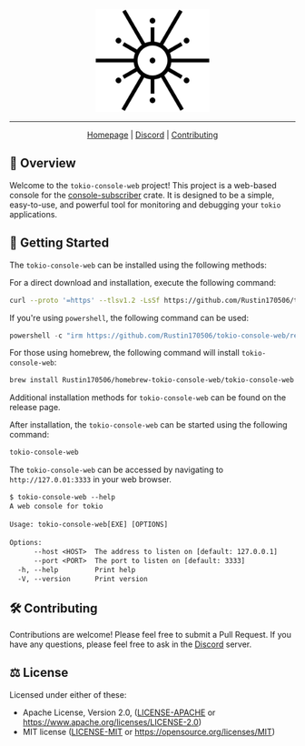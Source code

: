 <div align="center">
<picture>
  <source media="(prefers-color-scheme: dark)" srcset="./docs/logo-dark.svg">
  <img alt="crates.io logo" src="./docs/logo.svg" width="200">
</picture>
</div>

---

<div align="center">

[Homepage](https://github.com/Rustin170506/tokio-console-web)
| [Discord](https://discord.gg/EeF3cQw)
| [Contributing](#️-contributing)

</div>

## 🦀 Overview

Welcome to the `tokio-console-web` project! This project is a web-based console for the [console-subscriber] crate. It is designed to be a simple, easy-to-use, and powerful tool for monitoring and debugging your `tokio` applications.

## 🚀 Getting Started

The `tokio-console-web` can be installed using the following methods:

For a direct download and installation, execute the following command:

```sh
curl --proto '=https' --tlsv1.2 -LsSf https://github.com/Rustin170506/tokio-console-web/releases/download/v0.1.1/tokio-console-web-installer.sh | sh
```

If you're using `powershell`, the following command can be used:

```powershell
powershell -c "irm https://github.com/Rustin170506/tokio-console-web/releases/download/v0.1.1/tokio-console-web-installer.ps1 | iex"
```

For those using homebrew, the following command will install `tokio-console-web`:

```sh
brew install Rustin170506/homebrew-tokio-console-web/tokio-console-web
```

Additional installation methods for `tokio-console-web` can be found on the release page.

After installation, the `tokio-console-web` can be started using the following command:

```sh
tokio-console-web
```

The `tokio-console-web` can be accessed by navigating to `http://127.0.01:3333` in your web browser.

```console
$ tokio-console-web --help
A web console for tokio

Usage: tokio-console-web[EXE] [OPTIONS]

Options:
      --host <HOST>  The address to listen on [default: 127.0.0.1]
      --port <PORT>  The port to listen on [default: 3333]
  -h, --help         Print help
  -V, --version      Print version

```

## 🛠️ Contributing

Contributions are welcome! Please feel free to submit a Pull Request. If you have any questions, please feel free to ask in the [Discord](https://discord.gg/EeF3cQw) server.

## ⚖️ License

Licensed under either of these:

- Apache License, Version 2.0, ([LICENSE-APACHE](./LICENSE-APACHE) or https://www.apache.org/licenses/LICENSE-2.0)
- MIT license ([LICENSE-MIT](./LICENSE-MIT) or https://opensource.org/licenses/MIT)

[console-subscriber]: https://crates.io/crates/console-subscriber
